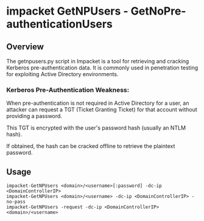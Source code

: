 # impacket GetNPUsers - GetNoPre-authenticationUsers

## Overview

The getnpusers.py script in Impacket is a tool for retrieving and cracking Kerberos pre-authentication data. It is commonly used in penetration testing for exploiting Active Directory environments. 

### Kerberos Pre-Authentication Weakness:

When pre-authentication is not required in Active Directory for a user, an attacker can request a TGT (Ticket Granting Ticket) for that account without providing a password.

This TGT is encrypted with the user's password hash (usually an NTLM hash).

If obtained, the hash can be cracked offline to retrieve the plaintext password.

## Usage

    impacket-GetNPUsers <domain>/<username>[:password] -dc-ip <DomainControllerIP>
    impacket-GetNPUsers <domain>/<username> -dc-ip <DomainControllerIP> -no-pass
    impacket-GetNPUsers -request -dc-ip <DomainControllerIP> <domain>/<username>